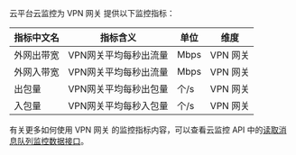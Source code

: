 云平台云监控为 VPN 网关 提供以下监控指标：

| 指标中文名 | 指标含义         | 单位   | 维度     |
| ----- | ------------ | ---- | ------ |
| 外网出带宽 | VPN网关平均每秒出流量 | Mbps | VPN 网关 |
| 外网入带宽 | VPN网关平均每秒出流量 | Mbps | VPN 网关 |
| 出包量   | VPN网关平均每秒出包量 | 个/s  | VPN 网关 |
| 入包量   | VPN网关平均每秒入包量 | 个/s  | VPN 网关 |

有关更多如何使用 VPN 网关 的监控指标内容，可以查看云监控 API 中的[读取消息队列监控数据接口](/document/product/248/11013)。